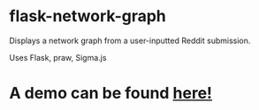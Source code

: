# flask-network-graph
Displays a network graph from a user-inputted Reddit submission.

Uses Flask, praw, Sigma.js
<br>
<h1>A demo can be found <a href="https://michaelpacheco.net/network-graph">here!</a></h1>

